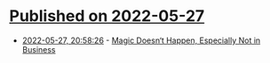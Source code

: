 # [Published on 2022-05-27](index.md)

* [2022-05-27, 20:58:26](https://news.ycombinator.com/item?id=31534794) - [Magic Doesn‘t Happen, Especially Not in Business](https://www.republik.ch/2022/05/26/magic-doesn-t-happen-especially-not-in-business)
